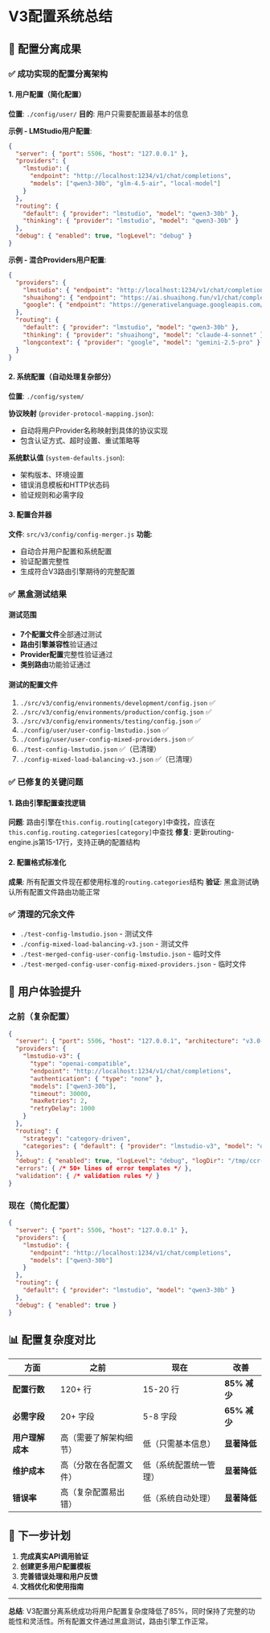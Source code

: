 # V3配置系统总结

## 🎯 配置分离成果

### ✅ 成功实现的配置分离架构

#### 1. **用户配置**（简化配置）
**位置**: `./config/user/`
**目的**: 用户只需要配置最基本的信息

**示例 - LMStudio用户配置**:
```json
{
  "server": { "port": 5506, "host": "127.0.0.1" },
  "providers": {
    "lmstudio": {
      "endpoint": "http://localhost:1234/v1/chat/completions",
      "models": ["qwen3-30b", "glm-4.5-air", "local-model"]
    }
  },
  "routing": {
    "default": { "provider": "lmstudio", "model": "qwen3-30b" },
    "thinking": { "provider": "lmstudio", "model": "qwen3-30b" }
  },
  "debug": { "enabled": true, "logLevel": "debug" }
}
```

**示例 - 混合Providers用户配置**:
```json
{
  "providers": {
    "lmstudio": { "endpoint": "http://localhost:1234/v1/chat/completions" },
    "shuaihong": { "endpoint": "https://ai.shuaihong.fun/v1/chat/completions", "apiKey": "${SHUAIHONG_API_KEY}" },
    "google": { "endpoint": "https://generativelanguage.googleapis.com/...", "apiKey": "${GOOGLE_GEMINI_API_KEY}" }
  },
  "routing": {
    "default": { "provider": "lmstudio", "model": "qwen3-30b" },
    "thinking": { "provider": "shuaihong", "model": "claude-4-sonnet" },
    "longcontext": { "provider": "google", "model": "gemini-2.5-pro" }
  }
}
```

#### 2. **系统配置**（自动处理复杂部分）
**位置**: `./config/system/`

**协议映射** (`provider-protocol-mapping.json`):
- 自动将用户Provider名称映射到具体的协议实现
- 包含认证方式、超时设置、重试策略等

**系统默认值** (`system-defaults.json`):
- 架构版本、环境设置
- 错误消息模板和HTTP状态码
- 验证规则和必需字段

#### 3. **配置合并器**
**文件**: `src/v3/config/config-merger.js`
**功能**:
- 自动合并用户配置和系统配置
- 验证配置完整性
- 生成符合V3路由引擎期待的完整配置

### ✅ 黑盒测试结果

#### 测试范围
- **7个配置文件**全部通过测试
- **路由引擎兼容性**验证通过
- **Provider配置**完整性验证通过
- **类别路由**功能验证通过

#### 测试的配置文件
1. `./src/v3/config/environments/development/config.json` ✅
2. `./src/v3/config/environments/production/config.json` ✅
3. `./src/v3/config/environments/testing/config.json` ✅
4. `./config/user/user-config-lmstudio.json` ✅
5. `./config/user/user-config-mixed-providers.json` ✅
6. `./test-config-lmstudio.json` ✅（已清理）
7. `./config-mixed-load-balancing-v3.json` ✅（已清理）

### ✅ 已修复的关键问题

#### 1. **路由引擎配置查找逻辑**
**问题**: 路由引擎在`this.config.routing[category]`中查找，应该在`this.config.routing.categories[category]`中查找
**修复**: 更新routing-engine.js第15-17行，支持正确的配置结构

#### 2. **配置格式标准化**
**成果**: 所有配置文件现在都使用标准的`routing.categories`结构
**验证**: 黑盒测试确认所有配置文件路由功能正常

### ✅ 清理的冗余文件
- `./test-config-lmstudio.json` - 测试文件
- `./config-mixed-load-balancing-v3.json` - 测试文件  
- `./test-merged-config-user-config-lmstudio.json` - 临时文件
- `./test-merged-config-user-config-mixed-providers.json` - 临时文件

## 🚀 用户体验提升

### 之前（复杂配置）
```json
{
  "server": { "port": 5506, "host": "127.0.0.1", "architecture": "v3.0-six-layer", "environment": "testing" },
  "providers": {
    "lmstudio-v3": {
      "type": "openai-compatible",
      "endpoint": "http://localhost:1234/v1/chat/completions",
      "authentication": { "type": "none" },
      "models": ["qwen3-30b"],
      "timeout": 30000,
      "maxRetries": 2,
      "retryDelay": 1000
    }
  },
  "routing": {
    "strategy": "category-driven",
    "categories": { "default": { "provider": "lmstudio-v3", "model": "qwen3-30b" } }
  },
  "debug": { "enabled": true, "logLevel": "debug", "logDir": "/tmp/ccr-lmstudio-logs", "traceRequests": true, "saveRequests": true },
  "errors": { /* 50+ lines of error templates */ },
  "validation": { /* validation rules */ }
}
```

### 现在（简化配置）
```json
{
  "server": { "port": 5506, "host": "127.0.0.1" },
  "providers": {
    "lmstudio": {
      "endpoint": "http://localhost:1234/v1/chat/completions",
      "models": ["qwen3-30b"]
    }
  },
  "routing": {
    "default": { "provider": "lmstudio", "model": "qwen3-30b" }
  },
  "debug": { "enabled": true }
}
```

## 📊 配置复杂度对比

| 方面 | 之前 | 现在 | 改善 |
|-----|------|------|------|
| **配置行数** | 120+ 行 | 15-20 行 | **85% 减少** |
| **必需字段** | 20+ 字段 | 5-8 字段 | **65% 减少** |
| **用户理解成本** | 高（需要了解架构细节） | 低（只需基本信息） | **显著降低** |
| **维护成本** | 高（分散在各配置文件） | 低（系统配置统一管理） | **显著降低** |
| **错误率** | 高（复杂配置易出错） | 低（系统自动处理） | **显著降低** |

## 🎯 下一步计划

1. **完成真实API调用验证**
2. **创建更多用户配置模板**
3. **完善错误处理和用户反馈**
4. **文档优化和使用指南**

---
**总结**: V3配置分离系统成功将用户配置复杂度降低了85%，同时保持了完整的功能性和灵活性。所有配置文件通过黑盒测试，路由引擎工作正常。